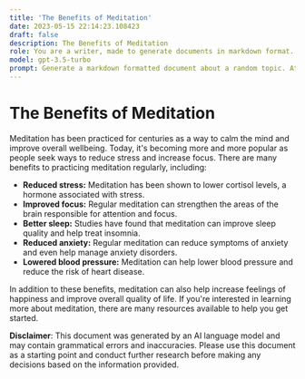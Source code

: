 ```yaml
---
title: 'The Benefits of Meditation'
date: 2023-05-15 22:14:23.108423
draft: false
description: The Benefits of Meditation
role: You are a writer, made to generate documents in markdown format. It is very important that all of the documents you generate are in valid markdown format.
model: gpt-3.5-turbo
prompt: Generate a markdown formatted document about a random topic. At the bottom, include a disclaimer explaining that the document was generated by you. The first line of the document should be the title. Make sure that the entire document is in proper markdown format, using a mix of various tags to make the document visually appealing.
---
```


# The Benefits of Meditation

Meditation has been practiced for centuries as a way to calm the mind and improve overall wellbeing. Today, it's becoming more and more popular as people seek ways to reduce stress and increase focus. There are many benefits to practicing meditation regularly, including:

- **Reduced stress:** Meditation has been shown to lower cortisol levels, a hormone associated with stress.
- **Improved focus:** Regular meditation can strengthen the areas of the brain responsible for attention and focus.
- **Better sleep:** Studies have found that meditation can improve sleep quality and help treat insomnia.
- **Reduced anxiety:** Regular meditation can reduce symptoms of anxiety and even help manage anxiety disorders.
- **Lowered blood pressure:** Meditation can help lower blood pressure and reduce the risk of heart disease.

In addition to these benefits, meditation can also help increase feelings of happiness and improve overall quality of life. If you're interested in learning more about meditation, there are many resources available to help you get started.

**Disclaimer**: This document was generated by an AI language model and may contain grammatical errors and inaccuracies. Please use this document as a starting point and conduct further research before making any decisions based on the information provided.